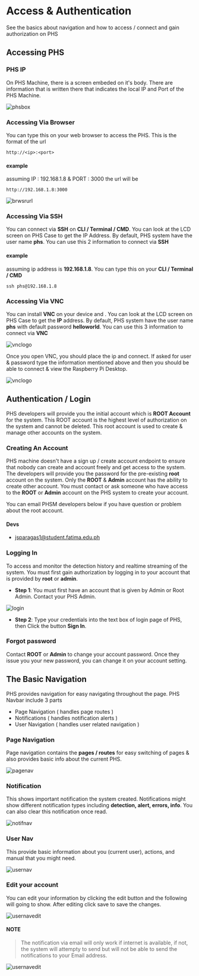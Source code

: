 # Access & Authentication
See the basics about navigation and how to access / connect and gain authorization on PHS

## Accessing PHS

### PHS IP

On PHS Machine, there is a screen embeded on it's body. There are information that is written there that indicates the local IP and Port of the PHS Machine.

![phsbox](_media/phs_box.png)

### Accessing Via Browser

You can type this on your web browser to access the PHS. This is the format of the url

```
http://<ip>:<port>
```

#### example
assuming IP : 192.168.1.8 & PORT : 3000 the url will be

```
http://192.168.1.8:3000
```

![brwsrurl](_media/browser_url.png)

### Accessing Via SSH

You can connect via **SSH** on **CLI / Terminal / CMD**. You can look at the LCD screen on PHS Case to get the IP Address. By default, PHS system have the user name **phs**. You can use this 2 information to connect via **SSH**

#### example

assuming ip address is **192.168.1.8**. You can type this on your **CLI / Terminal / CMD**

```
ssh phs@192.168.1.8
```

### Accessing Via VNC

You can install **VNC** on your device and . You can look at the LCD screen on PHS Case to get the **IP** address. By default, PHS system have the user name **phs** with default password **helloworld**. You can use this 3 information to connect via **VNC**

![vnclogo](_media/vnclogo.png)

Once you open VNC, you should place the ip and connect. If asked for user & password type the information mentioned above and then you should be able to connect & view the Raspberry Pi Desktop.

![vnclogo](_media/vncconnect.png)


## Authentication / Login
PHS developers will provide you the initial account which is **ROOT Account** for the system. This ROOT account is the highest level of authorization on the system and cannot be deleted. This root account is used to create & manage other accounts on the system.

### Creating An Account

PHS machine doesn't have a sign up / create account endpoint to ensure that nobody can create and account freely and get access to the system. The developers will provide you the password for the pre-existing **root** account on the system. Only the **ROOT** & **Admin** account has the ability to create other account. You must contact or ask someone who have access to the **ROOT** or **Admin** account on the PHS system to create your account. 

You can email PHSM developers below if you have question or problem about the root account.

#### Devs
- jsparagas1@student.fatima.edu.ph

### Logging In
To access and monitor the detection history and realtime streaming of the system. You must first gain authorization by logging in to your account that is provided by **root** or **admin**. 

- **Step 1**: You must first have an account that is given by Admin or Root Admin. Contact your PHS Admin.

![login](_media/page_login.png)

- **Step 2**: Type your credentials into the text box of login page of PHS,
 then Click the button **Sign In**.

### Forgot password

Contact **ROOT** or **Admin** to change your account password. Once they issue you your new password, you can change it on your account setting.

## The Basic Navigation
PHS provides navigation for easy navigating throughout the page. PHS Navbar include 3 parts

- Page Navigation ( handles page routes )
- Notifications ( handles notification alerts )
- User Navigation ( handles user related navigation )

### Page Navigation
Page navigation contains the **pages / routes** for easy switching of pages & also provides basic info about the current PHS.

![pagenav](_media/nav_page.png)

### Notification
This shows important notification the system created. Notifications might show different notification types including **detection, alert, errors, info**. You can also clear this notification once read.

![notifnav](_media/nav_notification.png)

### User Nav
This provide basic information about you (current user), actions, and manual that you might need.

![usernav](_media/nav_account.png)

### Edit your account
You can edit your information by clicking the edit button and the following will going to show. After editing click save to save the changes.

![usernavedit](_media/nav_account_edit.png)

#### NOTE
> The notification via email will only work if internet is available, if not, the system will attempty to send but will not be able to send the notifications to your Email address. 

![usernavedit](_media/nav_edit_email.png)









